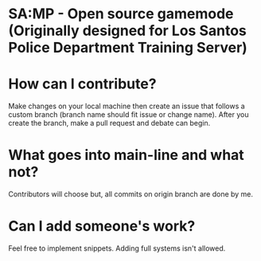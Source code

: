 # SA:MP - Open source gamemode (Originally designed for Los Santos Police Department Training Server)

# How can I contribute?
Make changes on your local machine then create an issue that follows a custom branch (branch name should fit issue or change name). After you create the branch, make a pull request and debate can begin.
# What goes into main-line and what not?
Contributors will choose but, all commits on origin branch are done by me.
# Can I add someone's work? 
Feel free to implement snippets. Adding full systems isn't allowed.
